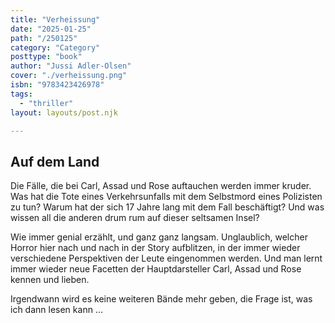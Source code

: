```yaml
---
title: "Verheissung"
date: "2025-01-25"
path: "/250125"
category: "Category"
posttype: "book"
author: "Jussi Adler-Olsen"
cover: "./verheissung.png"
isbn: "9783423426978"
tags:
  - "thriller"
layout: layouts/post.njk

---
```

## Auf dem Land

Die Fälle, die bei Carl, Assad und Rose auftauchen werden immer kruder. Was hat die Tote eines Verkehrsunfalls mit dem Selbstmord eines Polizisten zu tun? Warum hat der sich 17 Jahre lang mit dem Fall beschäftigt? Und was wissen all die anderen drum rum auf dieser seltsamen Insel?

Wie immer genial erzählt, und ganz ganz langsam. Unglaublich, welcher Horror hier nach und nach in der Story aufblitzen, in der immer wieder verschiedene Perspektiven der Leute  eingenommen werden. Und man lernt immer wieder neue Facetten der Hauptdarsteller Carl, Assad und Rose kennen und lieben.

Irgendwann wird es keine weiteren Bände mehr geben, die Frage ist, was ich dann lesen kann ...
